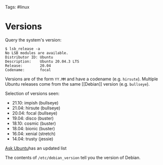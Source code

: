 Tags: #linux

# Versions
Query the system's version:
```shell
$ lsb_release -a
No LSB modules are available.
Distributor ID: Ubuntu
Description:    Ubuntu 20.04.3 LTS
Release:        20.04
Codename:       focal
```

Versions are of the form `YY.MM` and have a codename (e.g. `hirsute`).  Multiple Ubuntu releases come from the same [[Debian]] version (e.g. `bullseye`).

Selection of versions seen:
- 21.10: impish (bullseye)
- 21.04: hirsute (bullseye)
- 20.04: focal (bullseye)
- 19.04: disco (buster)
- 18.10: cosmic (buster)
- 18.04: bionic (buster)
- 16.04: xenial (stretch)
- 14.04: trusty (jessie)

[Ask Ubuntu](https://askubuntu.com/questions/445487/what-debian-version-are-the-different-ubuntu-versions-based-on)has an updated list

The contents of `/etc/debian_version` tell you the version of Debian. 

